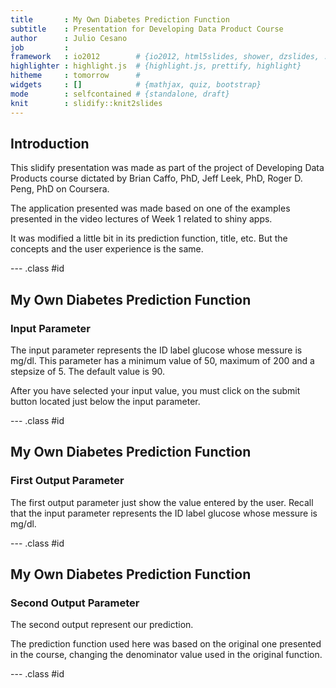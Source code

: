 ```yaml
---
title       : My Own Diabetes Prediction Function
subtitle    : Presentation for Developing Data Product Course
author      : Julio Cesano
job         : 
framework   : io2012        # {io2012, html5slides, shower, dzslides, ...}
highlighter : highlight.js  # {highlight.js, prettify, highlight}
hitheme     : tomorrow      # 
widgets     : []            # {mathjax, quiz, bootstrap}
mode        : selfcontained # {standalone, draft}
knit        : slidify::knit2slides
---
```


## Introduction

This slidify presentation was made as part of the project of Developing Data Products course dictated by Brian Caffo, PhD, Jeff Leek, PhD, Roger D. Peng, PhD on Coursera.

The application presented was made based on one of the examples presented in the video lectures of Week 1 related to shiny apps.

It was modified a little bit in its prediction function, title, etc. But the concepts and the user experience is the same.

--- .class #id 

## My Own Diabetes Prediction Function

### Input Parameter

The input parameter represents the ID label glucose whose messure is mg/dl.
This parameter has a minimum value of 50, maximum of 200 and a stepsize of 5.
The default value is 90.

After you have selected your input value, you must click on the submit button located just below the input parameter.

--- .class #id 

## My Own Diabetes Prediction Function

###  First Output Parameter

The first output parameter just show the value entered by the user.
Recall that the input parameter represents the ID label glucose whose messure is mg/dl.

--- .class #id 

## My Own Diabetes Prediction Function

###  Second Output Parameter

The second output represent our prediction.

The prediction function used here was based on the original one presented in the course, changing the denominator value used in the original function.


--- .class #id 



